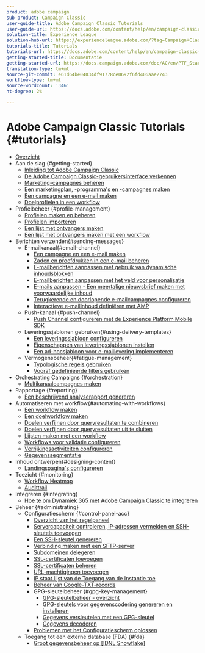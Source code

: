 ```yaml
---
product: adobe campaign
sub-product: Campaign Classic
user-guide-title: Adobe Campaign Classic Tutorials
user-guide-url: https://docs.adobe.com/content/help/en/campaign-classic-learn/tutorials/overview.html
solution-title: Experience League
solution-hub-url: https://experienceleague.adobe.com/?tag=Campaign+Classic#recommended/solutions/campaign
tutorials-title: Tutorials
tutorials-url: https://docs.adobe.com/content/help/en/campaign-classic-learn/tutorials/overview.html
getting-started-title: Documentatie
getting-started-url: https://docs.campaign.adobe.com/doc/AC/en/PTF_Starting_with_Adobe_Campaign_About_Adobe_Campaign_Classic.html
translation-type: tm+mt
source-git-commit: e61d64be04034df91778ce0692f6fd406aae2743
workflow-type: tm+mt
source-wordcount: '346'
ht-degree: 2%

---
```



# Adobe Campaign Classic Tutorials {#tutorials}

+ [Overzicht](/help/acc/overview.md)
+ Aan de slag {#getting-started}
   + [Inleiding tot Adobe Campaign Classic](/help/acc/getting-started/introduction-to-adobe-campaign-classic.md)
   + [De Adobe Campaign Classic-gebruikersinterface verkennen](/help/acc/getting-started/exploring-the-adobe-campaign-classic-user-interface.md)
   + [Marketing-campagnes beheren](/help/acc/getting-started/managing-marketing-campaigns.md)
   + [Een marketingplan, -programma&#39;s en -campagnes maken](/help/acc/getting-started/creating-a-marketing-plan-programs-and-campaigns.md)
   + [Een campagne en een e-mail maken](https://docs.adobe.com/content/help/en/campaign-classic-learn/tutorials/getting-started/creating-a-campaign-and-an-email.html)
   + [Doelprofielen in een workflow](/help/acc/getting-started/targeting-profiles-in-a-workflow.md)
+ Profielbeheer {#profile-management}
   + [Profielen maken en beheren](/help/acc/profile-management/create-and-manage-profiles.md)
   + [Profielen importeren](/help/acc/data-management/importing-profiles.md)
   + [Een lijst met ontvangers maken](/help/acc/profile-management/creating-a-list-of-recipients.md)
   + [Een lijst met ontvangers maken met een workflow](/help/acc/profile-management/creating-a-list-of-recipients-with-a-workflow.md)
+ Berichten verzenden{#sending-messages}
   + E-mailkanaal{#email-channel}
      + [Een campagne en een e-mail maken](/help/acc/getting-started/creating-a-campaign-and-an-email.md)
      + [Zaden en proefdrukken in een e-mail beheren](/help/acc/sending-messages/managing-seed-and-proofs.md)
      + [E-mailberichten aanpassen met gebruik van dynamische inhoudsblokken](/help/acc/sending-messages/email-channel/personalization-with-dynamic-content-blocks.md)
      + [E-mailberichten aanpassen met het veld voor personalisatie](/help/acc/sending-messages/email-channel/personalizing-emails-using-personalization-fields.md)
      + [E-mails aanpassen - Een meertalige nieuwsbrief maken met voorwaardelijke inhoud](/help/acc/sending-messages/email-channel/personalizing-emails-create-a-multi-lingual-newsletter-using-conditional-content.md)
      + [Terugkerende en doorlopende e-mailcampagnes configureren](/help/acc/sending-messages/recurring-deliveries.md)
      + [Interactieve e-mailinhoud definiëren met AMP](/help/acc/sending-messages/email-channel/defining-interactive-email-content-with-amp.md)
   + Push-kanaal {#push-channel}
      + [Push Channel configureren met de Experience Platform Mobile SDK](/help/acc/sending-messages/mobile-channel/configure-push-using-aep-mobile-sdk.md)
   + Leveringssjablonen gebruiken{#using-delivery-templates}
      + [Een leveringssjabloon configureren](/help/acc/sending-messages/using-delivery-templates/configuring-a-delivery-template.md)
      + [Eigenschappen van leveringssjablonen instellen](/help/acc/sending-messages/using-delivery-templates/setting-delivery-template-properties.md)
      + [Een ad-hocsjabloon voor e-maillevering implementeren](/help/acc/sending-messages/using-delivery-templates/deploying-ad-hoc-email-delivery-template.md)
   + Vermogensbeheer{#fatigue-management}
      + [Typologische regels gebruiken](/help/acc/sending-messages/fatigue-management/typology-rules-for-fatigue-management.md)
      + [Vooraf gedefinieerde filters gebruiken](/help/acc/sending-messages/fatigue-management/fatigue-management-using-filters.md)
+ Orchestrating Campaigns {#orchestration}
   + [Multikanaalcampagnes maken](/help/acc/orchestrating-campaigns/multi-channel-campaigns.md)
+ Rapportage {#reporting}
   + [Een beschrijvend analyserapport genereren](/help/acc/reporting/generating-a-descriptive-analysis-report.md)
+ Automatiseren met workflow{#automating-with-workflows}
   + [Een workflow maken](/help/acc/automating-with-workflows/creating-a-workflow.md)
   + [Een doelworkflow maken](/help/acc/automating-with-workflows/creating-a-targeting-workflow.md)
   + [Doelen verfijnen door queryresultaten te combineren](/help/acc/automating-with-workflows/refining-targets-by-combining-query-results.md)
   + [Doelen verfijnen door queryresultaten uit te sluiten](/help/acc/automating-with-workflows/refining-targets-by-excluding-query-results.md)
   + [Lijsten maken met een workflow](/help/acc/automating-with-workflows/creating-lists-with-a-workflow.md)
   + [Workflows voor validatie configureren](/help/acc/automating-with-workflows/validation-flow-configuration.md)
   + [Verrijkingsactiviteiten configureren](/help/acc/automating-with-workflows/enrichment-activity.md)
   + [Gegevenssegmentatie](/help/acc/data-management/data-segmentation.md)
+ Inhoud ontwerpen{#designing-content}
   + [Landingspagina&#39;s configureren](/help/acc/designing-content/configure-landingpages.md)
+ Toezicht {#monitoring}
   + [Workflow Heatmap](/help/acc/monitoring-campaign-classic/workflow-heatmap.md)
   + [Audittrail](/help/acc/monitoring-campaign-classic/audit-trail.md)
+ Integreren {#integrating}
   + [Hoe te om Dynamiek 365 met Adobe Campaign Classic te integreren](/help/acc/integrations/dynamics365-integration.md)
+ Beheer {#administrating}
   + Configuratiescherm {#control-panel-acc}
      + [Overzicht van het regelpaneel](/help/acc/monitoring-campaign-classic/control-panel/control-panel-overview.md)
      + [Servercapaciteit controleren, IP-adressen vermelden en SSH-sleutels toevoegen](/help/acc/monitoring-campaign-classic/control-panel/monitoring-server-capacity-allow-listing-adding-ssh-key.md)
      + [Een SSH-sleutel genereren](/help/acc/monitoring-campaign-classic/control-panel/generate-ssh-key.md)
      + [Verbinding maken met een SFTP-server](/help/acc/monitoring-campaign-classic/control-panel/connect-to-sftp-server.md)
      + [Subdomeinen delegeren](/help/acc/monitoring-campaign-classic/control-panel/subdomain-delegation.md)
      + [SSL-certificaten toevoegen](/help/acc/monitoring-campaign-classic/control-panel/adding-ssl-certificates.md)
      + [SSL-certificaten beheren](/help/acc/monitoring-campaign-classic/control-panel/managing-ssl-certificates.md)
      + [URL-machtigingen toevoegen](/help/acc/monitoring-campaign-classic/control-panel/adding-url-permissions.md)
      + [IP staat lijst van de Toegang van de Instantie toe](/help/acc/monitoring-campaign-classic/control-panel/ip-allow-listing.md)
      + [Beheer van Google-TXT-records](/help/acc/monitoring-campaign-classic/control-panel/google-txt-record-management.md)
      + GPG-sleutelbeheer {#gpg-key-management}
         + [GPG-sleutelbeheer - overzicht](/help/acc/monitoring-campaign-classic/control-panel/gpg-key-management/gpg-key-management-overview.md)
         + [GPG-sleutels voor gegevenscodering genereren en installeren](/help/acc/monitoring-campaign-classic/control-panel/gpg-key-management/generating-and-installing-gpg-keys-for-data-encryption.md)
         + [Gegevens versleutelen met een GPG-sleutel](/help/acc/monitoring-campaign-classic/control-panel/gpg-key-management/using-a-gpg-key-to-encrypt-data.md)
         + [Gegevens decoderen](/help/acc/monitoring-campaign-classic/control-panel/gpg-key-management/decrypting-data.md)
      + [Problemen met het Configuratiescherm oplossen](/help/acc/monitoring-campaign-classic/control-panel/trouble-shooting.md)
   + Toegang tot een externe database (FDA) {#fda}
      + [Groot gegevensbeheer op [!DNL Snowflake]](/help/acc/administrating/snowflake/big-data-segmentation-on-snowflake.md)

